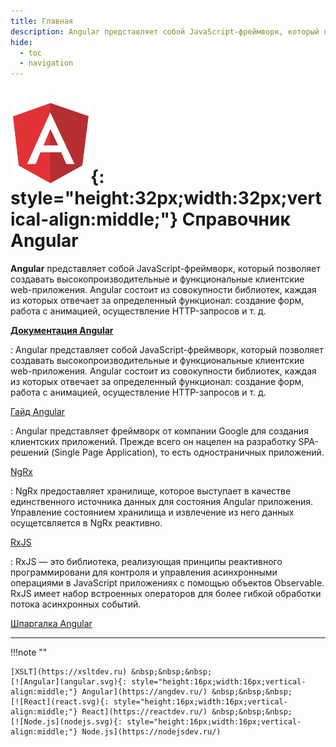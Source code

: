 ```yaml
---
title: Главная
description: Angular представляет собой JavaScript-фреймворк, который позволяет создавать высокопроизводительные и функциональные клиентские web-приложения
hide:
  - toc
  - navigation
---
```


# ![Angular 2+](./angular.svg){: style="height:32px;width:32px;vertical-align:middle;"} Справочник Angular

**Angular** представляет собой JavaScript-фреймворк, который позволяет создавать высокопроизводительные и функциональные клиентские web-приложения. Angular состоит из совокупности библиотек, каждая из которых отвечает за определенный функционал: создание форм, работа с анимацией, осуществление HTTP-запросов и т. д.

<div class="layout layout2" markdown="1">

<div class="cell" markdown="1">

**[Документация Angular](doc/setup-and-configuration.md)**

: Angular представляет собой JavaScript-фреймворк, который позволяет создавать высокопроизводительные и функциональные клиентские web-приложения. Angular состоит из совокупности библиотек, каждая из которых отвечает за определенный функционал: создание форм, работа с анимацией, осуществление HTTP-запросов и т. д.

[Гайд Angular](guide/intro/start.md)

: Angular представляет фреймворк от компании Google для создания клиентских приложений. Прежде всего он нацелен на разработку SPA-решений (Single Page Application), то есть одностраничных приложений.

</div>

<div class="cell" markdown="1">

[NgRx](ngrx/about.md)

: NgRx предоставляет хранилище, которое выступает в качестве единственного источника данных для состояния Angular приложения. Управление состоянием хранилища и извлечение из него данных осущетсвляется в NgRx реактивно.

[RxJS](rxjs/about.md)

: RxJS — это библиотека, реализующая принципы реактивного программировани для контроля и управления асинхронными операциями в JavaScript приложениях с помощью объектов Observable. RxJS имеет набор встроенных операторов для более гибкой обработки потока асинхронных событий.

</div>

</div>

[Шпаргалка Angular](cheatsheet.md)

---

!!!note ""

	[XSLT](https://xsltdev.ru) &nbsp;&nbsp;&nbsp;
    [![Angular](angular.svg){: style="height:16px;width:16px;vertical-align:middle;"} Angular](https://angdev.ru/) &nbsp;&nbsp;&nbsp;
    [![React](react.svg){: style="height:16px;width:16px;vertical-align:middle;"} React](https://reactdev.ru/) &nbsp;&nbsp;&nbsp;
    [![Node.js](nodejs.svg){: style="height:16px;width:16px;vertical-align:middle;"} Node.js](https://nodejsdev.ru/)

